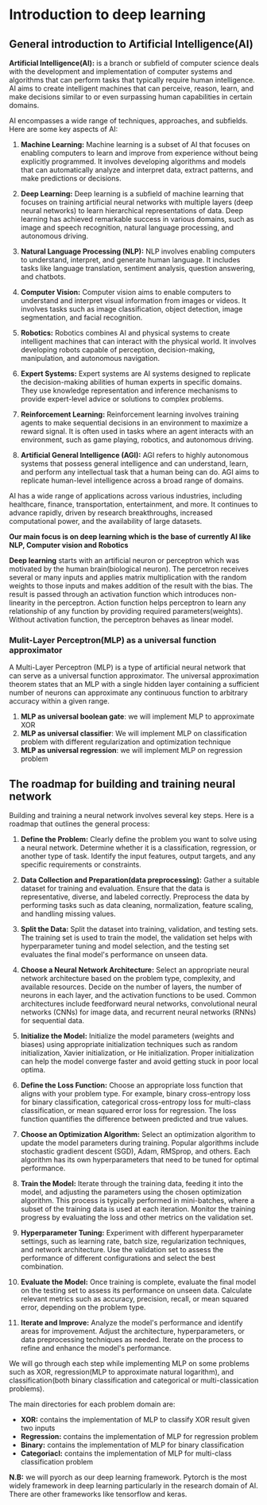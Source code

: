 # Introduction to deep learning

## General introduction to Artificial Intelligence(AI)

**Artificial Intelligence(AI):** is a branch or subfield of computer science deals with the development and implementation of computer systems and algorithms that can perform tasks that typically require human intelligence. AI aims to create intelligent machines that can perceive, reason, learn, and make decisions similar to or even surpassing human capabilities in certain domains.

AI encompasses a wide range of techniques, approaches, and subfields. Here are some key aspects of AI:

1. **Machine Learning:** Machine learning is a subset of AI that focuses on enabling computers to learn and improve from experience without being explicitly programmed. It involves developing algorithms and models that can automatically analyze and interpret data, extract patterns, and make predictions or decisions.

2. **Deep Learning:** Deep learning is a subfield of machine learning that focuses on training artificial neural networks with multiple layers (deep neural networks) to learn hierarchical representations of data. Deep learning has achieved remarkable success in various domains, such as image and speech recognition, natural language processing, and autonomous driving.

3. **Natural Language Processing (NLP):** NLP involves enabling computers to understand, interpret, and generate human language. It includes tasks like language translation, sentiment analysis, question answering, and chatbots.

4. **Computer Vision:** Computer vision aims to enable computers to understand and interpret visual information from images or videos. It involves tasks such as image classification, object detection, image segmentation, and facial recognition.

5. **Robotics:** Robotics combines AI and physical systems to create intelligent machines that can interact with the physical world. It involves developing robots capable of perception, decision-making, manipulation, and autonomous navigation.

6. **Expert Systems:** Expert systems are AI systems designed to replicate the decision-making abilities of human experts in specific domains. They use knowledge representation and inference mechanisms to provide expert-level advice or solutions to complex problems.

7. **Reinforcement Learning:** Reinforcement learning involves training agents to make sequential decisions in an environment to maximize a reward signal. It is often used in tasks where an agent interacts with an environment, such as game playing, robotics, and autonomous driving.

8. **Artificial General Intelligence (AGI):** AGI refers to highly autonomous systems that possess general intelligence and can understand, learn, and perform any intellectual task that a human being can do. AGI aims to replicate human-level intelligence across a broad range of domains.

AI has a wide range of applications across various industries, including healthcare, finance, transportation, entertainment, and more. It continues to advance rapidly, driven by research breakthroughs, increased computational power, and the availability of large datasets.

**Our main focus is on deep learning which is the base of currently AI like NLP, Computer vision and Robotics**

**Deep learning** starts with an artificial neuron or perceptron which was motivated by the human brain(biological neuron). The percetron receives several or many inputs and applies matrix multiplication with the random weights to those inputs and makes addition of the result with the bias. The result is passed through an activation function which introduces non-linearity in the perceptron. Action function helps perceptron to learn any relationship of any function by providing required parameters(weights). Without activation function, the perceptron behaves as linear model.

### Mulit-Layer Perceptron(MLP) as a universal function approximator

A Multi-Layer Perceptron (MLP) is a type of artificial neural network that can serve as a universal function approximator. The universal approximation theorem states that an MLP with a single hidden layer containing a sufficient number of neurons can approximate any continuous function to arbitrary accuracy within a given range.

1. **MLP as universal boolean gate**: we will implement MLP to approximate XOR
2. **MLP as universal classifier**: We will implement MLP on classification problem with different regularization and optimization technique
3. **MLP as universal regression**: we will implement MLP on regression problem

## The roadmap for building and training neural network

Building and training a neural network involves several key steps. Here is a roadmap that outlines the general process:

1. **Define the Problem:** Clearly define the problem you want to solve using a neural network. Determine whether it is a classification, regression, or another type of task. Identify the input features, output targets, and any specific requirements or constraints.

2. **Data Collection and Preparation(data preprocessing):** Gather a suitable dataset for training and evaluation. Ensure that the data is representative, diverse, and labeled correctly. Preprocess the data by performing tasks such as data cleaning, normalization, feature scaling, and handling missing values.

3. **Split the Data:** Split the dataset into training, validation, and testing sets. The training set is used to train the model, the validation set helps with hyperparameter tuning and model selection, and the testing set evaluates the final model's performance on unseen data.

4. **Choose a Neural Network Architecture:** Select an appropriate neural network architecture based on the problem type, complexity, and available resources. Decide on the number of layers, the number of neurons in each layer, and the activation functions to be used. Common architectures include feedforward neural networks, convolutional neural networks (CNNs) for image data, and recurrent neural networks (RNNs) for sequential data.

5. **Initialize the Model:** Initialize the model parameters (weights and biases) using appropriate initialization techniques such as random initialization, Xavier initialization, or He initialization. Proper initialization can help the model converge faster and avoid getting stuck in poor local optima.

6. **Define the Loss Function:** Choose an appropriate loss function that aligns with your problem type. For example, binary cross-entropy loss for binary classification, categorical cross-entropy loss for multi-class classification, or mean squared error loss for regression. The loss function quantifies the difference between predicted and true values.

7. **Choose an Optimization Algorithm:** Select an optimization algorithm to update the model parameters during training. Popular algorithms include stochastic gradient descent (SGD), Adam, RMSprop, and others. Each algorithm has its own hyperparameters that need to be tuned for optimal performance.

8. **Train the Model:** Iterate through the training data, feeding it into the model, and adjusting the parameters using the chosen optimization algorithm. This process is typically performed in mini-batches, where a subset of the training data is used at each iteration. Monitor the training progress by evaluating the loss and other metrics on the validation set.

9. **Hyperparameter Tuning:** Experiment with different hyperparameter settings, such as learning rate, batch size, regularization techniques, and network architecture. Use the validation set to assess the performance of different configurations and select the best combination.

10. **Evaluate the Model:** Once training is complete, evaluate the final model on the testing set to assess its performance on unseen data. Calculate relevant metrics such as accuracy, precision, recall, or mean squared error, depending on the problem type.

11. **Iterate and Improve:** Analyze the model's performance and identify areas for improvement. Adjust the architecture, hyperparameters, or data preprocessing techniques as needed. Iterate on the process to refine and enhance the model's performance.

We will go through each step while implementing MLP on some problems such as XOR, regression(MLP to approximate natural logarithm), and classification(both binary classification and categorical or multi-classication problems).


The main directories for each problem domain are:
 - **XOR:** contains the implementation of MLP to classify XOR result given two inputs
 - **Regression:** contains the implementation of MLP for regression problem
 - **Binary:** contains the implementation of MLP for binary classification
 - **Categoriacl:** contains the implementation of MLP for multi-class classification problem


 **N.B:** we will pyorch as our deep learning framework. Pytorch is the most widely framework in deep learning particularly in the research domain of AI. There are other frameworks like tensorflow and keras.



